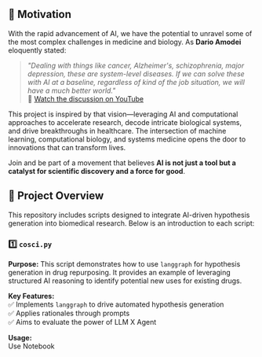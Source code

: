 
## 🚀 Motivation  

 With the rapid advancement of AI, we have the potential to unravel some of the most complex challenges in medicine and biology. As **Dario Amodei** eloquently stated:  

> *"Dealing with things like cancer, Alzheimer's, schizophrenia, major depression, these are system-level diseases. If we can solve these with AI at a baseline, regardless of kind of the job situation, we will have a much better world."*  
> 🔗 [Watch the discussion on YouTube](https://youtu.be/esCSpbDPJik?t=936)  

This project is inspired by that vision—leveraging AI and computational approaches to accelerate research, decode intricate biological systems, and drive breakthroughs in healthcare. The intersection of machine learning, computational biology, and systems medicine opens the door to innovations that can transform lives.  

Join and be part of a movement that believes **AI is not just a tool but a catalyst for scientific discovery and a force for good**.


## 📜 Project Overview  

This repository includes scripts designed to integrate AI-driven hypothesis generation into biomedical research. Below is an introduction to each script:

### 1️⃣ `cosci.py`  
**Purpose:** This script demonstrates how to use `langgraph` for hypothesis generation in drug repurposing. It provides an example of leveraging structured AI reasoning to identify potential new uses for existing drugs.  

**Key Features:**  
✅ Implements `langgraph` to drive automated hypothesis generation  
✅ Applies rationales through prompts  
✅ Aims to evaluate the power of LLM X Agent  

**Usage:**  
Use Notebook
